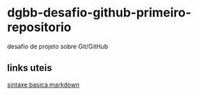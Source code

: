 # dgbb-desafio-github-primeiro-repositorio
desafio de projeto sobre Git/GitHub
##  links  uteis
[sintaxe basica markdown](https://www.markdownguide.org/basic-syntax/)
